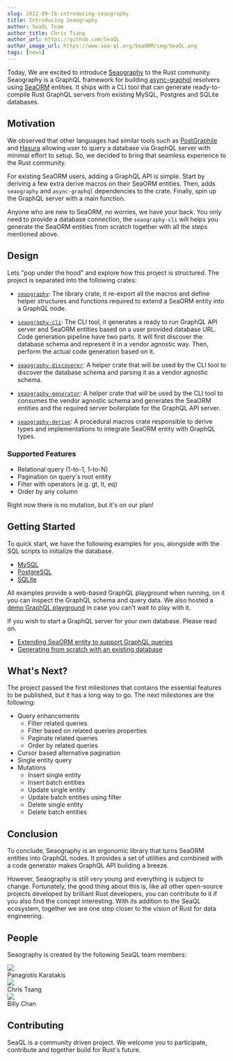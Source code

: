 ```yaml
---
slug: 2022-09-16-introducing-seaography
title: Introducing Seaography
author: SeaQL Team
author_title: Chris Tsang
author_url: https://github.com/SeaQL
author_image_url: https://www.sea-ql.org/SeaORM/img/SeaQL.png
tags: [news]
---
```


Today, We are excited to introduce [Seaography](https://github.com/SeaQL/seaography) to the Rust community. Seaography is a GraphQL framework for building [async-graphql](https://github.com/async-graphql/async-graphql) resolvers using [SeaORM](https://github.com/SeaQL/sea-orm) entities. It ships with a CLI tool that can generate ready-to-compile Rust GraphQL servers from existing MySQL, Postgres and SQLite databases.

## Motivation

We observed that other languages had similar tools such as [PostGraphile](https://github.com/graphile/postgraphile) and [Hasura](https://github.com/hasura/graphql-engine) allowing user to query a database via GraphQL server with minimal effort to setup. So, we decided to bring that seamless experience to the Rust community.

For existing SeaORM users, adding a GraphQL API is simple. Start by deriving a few extra derive macros on their SeaORM entities. Then, adds `seaography` and `async-graphql` dependencies to the crate. Finally, spin up the GraphQL server with a main function.

Anyone who are new to SeaORM, no worries, we have your back. You only need to provide a database connection, the `seaography-cli` will helps you generate the SeaORM entities from scratch together with all the steps mentioned above.

## Design

Lets "pop under the hood" and explore how this project is structured. The project is separated into the following crates:

* [`seaography`](https://github.com/SeaQL/seaography): The library crate, it re-export all the macros and define helper structures and functions required to extend a SeaORM entity into a GraphQL node.

* [`seaography-cli`](https://github.com/SeaQL/seaography/tree/main/cli): The CLI tool, it generates a ready to run GraphQL API server and SeaORM entities based on a user provided database URL. Code generation pipeline have two parts. It will first discover the database schema and represent it in a vendor agnostic way. Then, perform the actual code generation based on it.

* [`seaography-discoverer`](https://github.com/SeaQL/seaography/tree/main/discoverer): A helper crate that will be used by the CLI tool to discover the database schema and parsing it as a vendor agnostic schema.

* [`seaography-generator`](https://github.com/SeaQL/seaography/tree/main/generator): A helper crate that will be used by the CLI tool to consumes the vendor agnostic schema and generates the SeaORM entities and the required server boilerplate for the GraphQL API server.

* [`seaography-derive`](https://github.com/SeaQL/seaography/tree/main/derive): A procedural macros crate responsible to derive types and implementations to integrate SeaORM entity with GraphQL types.

### Supported Features

* Relational query (1-to-1, 1-to-N)
* Pagination on query's root entity
* Filter with operators (e.g. gt, lt, eq)
* Order by any column

Right now there is no mutation, but it's on our plan!

## Getting Started

To quick start, we have the following examples for you, alongside with the SQL scripts to initialize the database.

* [MySQL](https://github.com/SeaQL/seaography/tree/main/examples/mysql)
* [PostgreSQL](https://github.com/SeaQL/seaography/tree/main/examples/postgres)
* [SQLite](https://github.com/SeaQL/seaography/tree/main/examples/sqlite)

All examples provide a web-based GraphQL playground when running, on it you can inspect the GraphQL schema and query data. We also hosted a [demo GraphQL playground](https://playground.sea-ql.org/seaography) in case you can't wait to play with it.

If you wish to start a GraphQL server for your own database. Please read on.

* [Extending SeaORM entity to support GraphQL queries](https://www.sea-ql.org/Seaography/docs/getting-started/)
* [Generating from scratch with an existing database](https://www.sea-ql.org/Seaography/docs/getting-started/)

## What's Next?

The project passed the first milestones that contains the essential features to be published, but it has a long way to go. The next milestones are the following:

* Query enhancements
  * Filter related queries
  * Filter based on related queries properties
  * Paginate related queries
  * Order by related queries
* Cursor based alternative pagination
* Single entity query
* Mutations
  * Insert single entity
  * Insert batch entities
  * Update single entity
  * Update batch entities using filter
  * Delete single entity
  * Delete batch entities

## Conclusion

To conclude, Seaography is an ergonomic library that turns SeaORM entities into GraphQL nodes. It provides a set of utilities and combined with a code generator makes GraphQL API building a breeze.

However, Seaography is still very young and everything is subject to change. Fortunately, the good thing about this is, like all other open-source projects developed by brilliant Rust developers, you can contribute to it if you also find the concept interesting. With its addition to the SeaQL ecosystem, together we are one step closer to the vision of Rust for data engineering.

## People

Seaography is created by the following SeaQL team members:

<div className="container">
    <div className="row">
        <div className="col col--3 margin-bottom--md">
            <div className="avatar">
                <a className="avatar__photo-link avatar__photo avatar__photo--sm" href="https://github.com/karatakis">
                    <img src="https://avatars.githubusercontent.com/u/7329022?v=4" />
                </a>
                <div className="avatar__intro">
                    <div className="avatar__name">
                        Panagiotis Karatakis
                    </div>
                </div>
            </div>
        </div>
        <div className="col col--3 margin-bottom--md">
            <div className="avatar">
                <a className="avatar__photo-link avatar__photo avatar__photo--sm" href="https://github.com/tyt2y3">
                    <img src="https://avatars.githubusercontent.com/u/1782664?v=4" />
                </a>
                <div className="avatar__intro">
                    <div className="avatar__name">
                        Chris Tsang
                    </div>
                </div>
            </div>
        </div>
        <div className="col col--3 margin-bottom--md">
            <div className="avatar">
                <a className="avatar__photo-link avatar__photo avatar__photo--sm" href="https://github.com/billy1624">
                    <img src="https://avatars.githubusercontent.com/u/30400950?v=4" />
                </a>
                <div className="avatar__intro">
                    <div className="avatar__name">
                        Billy Chan
                    </div>
                </div>
            </div>
        </div>
    </div>
</div>

## Contributing

SeaQL is a community driven project. We welcome you to participate, contribute and together build for Rust's future.
